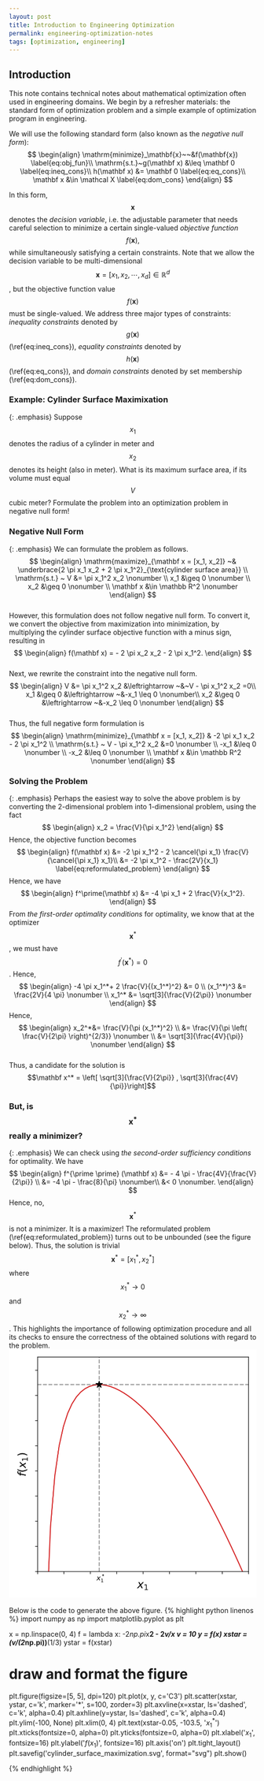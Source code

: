 ```yaml
---
layout: post
title: Introduction to Engineering Optimization
permalink: engineering-optimization-notes
tags: [optimization, engineering]
---
```


## Introduction

This note contains technical notes about mathematical optimization often used in engineering domains. We begin by a refresher materials: the standard form of optimization problem and a simple example of optimization program in engineering.

We will use the following standard form (also known as the *negative null form*):
$$
\begin{align}
\mathrm{minimize}_\mathbf{x}~~&f(\mathbf{x}) \label{eq:obj_fun}\\
\mathrm{s.t.}~g(\mathbf x) &\leq \mathbf 0 \label{eq:ineq_cons}\\
h(\mathbf x) &= \mathbf 0 \label{eq:eq_cons}\\
\mathbf x &\in \mathcal X \label{eq:dom_cons}
\end{align}
$$

In this form, $$\mathbf x$$ denotes the *decision variable*, i.e. the adjustable parameter that needs careful selection to minimize a certain single-valued *objective function* $$f(\mathbf x),$$ while simultaneously satisfying a certain constraints. Note that we allow the decision variable to be multi-dimensional $$\mathbf x = [x_1, x_2, \cdots, x_d] \in \mathbb R^d$$, but the objective function value $$f(\mathbf x)$$ must be single-valued. We address three major types of constraints: *inequality constraints* denoted by $$g(\mathbf x)$$ (\ref{eq:ineq_cons}), *equality constraints* denoted by $$h(\mathbf x)$$  (\ref{eq:eq_cons}), and *domain constraints* denoted by set membership (\ref{eq:dom_cons}).

### Example: Cylinder Surface Maximixation

{: .emphasis}
Suppose $$x_1$$ denotes the radius of a cylinder in meter and $$x_2$$ denotes its height (also in meter). What is its maximum surface area, if its volume must equal $$V$$ cubic meter? Formulate the problem into an optimization problem in negative null form!

### Negative Null Form

{: .emphasis}
We can formulate the problem as follows.
$$
\begin{align}
\mathrm{maximize}_{\mathbf x = [x_1, x_2]} ~&  \underbrace{2 \pi x_1 x_2 + 2 \pi x_1^2}_{\text{cylinder surface area}} \\
\mathrm{s.t.} ~ V &= \pi x_1^2 x_2  \nonumber \\
x_1 &\geq 0 \nonumber \\
x_2 &\geq 0 \nonumber \\
\mathbf x &\in \mathbb R^2 \nonumber
\end{align}
$$
<br>
However, this formulation does not follow negative null form. To convert it, we convert the objective from maximization into minimization, by multiplying the cylinder surface objective function with a minus sign, resulting in
<br>
$$
\begin{align}
f(\mathbf x) = - 2 \pi x_2 x_2 - 2 \pi x_1^2.
\end{align}
$$
<br>
Next, we rewrite the constraint into the negative null form.
$$
\begin{align}
V  &= \pi x_1^2 x_2 &\leftrightarrow ~&~V - \pi x_1^2 x_2 =0\\
x_1 &\geq 0 &\leftrightarrow ~&-x_1 \leq 0 \nonumber\\
x_2 &\geq 0 &\leftrightarrow  ~&-x_2 \leq 0 \nonumber
\end{align}
$$
<br>
Thus, the full negative form formulation is
$$
\begin{align}
\mathrm{minimize}_{\mathbf x = [x_1, x_2]} & -2 \pi x_1 x_2 - 2 \pi x_1^2 \\
\mathrm{s.t.} ~ V - \pi x_1^2 x_2 &=0 \nonumber \\
-x_1 &\leq 0 \nonumber \\
-x_2 &\leq 0 \nonumber \\
\mathbf x &\in \mathbb R^2 \nonumber
\end{align}
$$

### Solving the Problem

{: .emphasis}
Perhaps the easiest way to solve the above problem is by converting the 2-dimensional problem into 1-dimensional problem, using the fact
$$
\begin{align}
x_2 = \frac{V}{\pi x_1^2}
\end{align}
$$
Hence, the objective function becomes
$$
\begin{align}
f(\mathbf x) &= -2 \pi x_1^2 - 2 \cancel{\pi x_1} \frac{V}{\cancel{\pi x_1} x_1}\\
&= -2 \pi x_1^2 - \frac{2V}{x_1} \label{eq:reformulated_problem}
\end{align}
$$
Hence, we have
$$
\begin{align}
f^\prime(\mathbf x) &= -4 \pi x_1 + 2 \frac{V}{x_1^2}.
\end{align}
$$
From *the first-order optimality conditions* for optimality, we know that at the optimizer $$\mathbf x^*$$, we must have $$f^\prime(\mathbf x^*) = 0$$. Hence,
$$
\begin{align}
-4 \pi x_1^*+ 2 \frac{V}{(x_1^*)^2} &= 0 \\
(x_1^*)^3 &= \frac{2V}{4 \pi} \nonumber \\
x_1^* &= \sqrt[3]{\frac{V}{2\pi}} \nonumber
\end{align}
$$
Hence,
$$
\begin{align}
x_2^*&= \frac{V}{\pi (x_1^*)^2} \\
&= \frac{V}{\pi \left( \frac{V}{2\pi} \right)^{2/3}} \nonumber \\
&= \sqrt[3]{\frac{4V}{\pi}} \nonumber
\end{align}
$$
<br>
Thus, a candidate for the solution is $$\mathbf x^* = \left[ \sqrt[3]{\frac{V}{2\pi}} ,   \sqrt[3]{\frac{4V}{\pi}}\right]$$

### But, is $$\mathbf x^*$$ really a minimizer?

{: .emphasis}
We can check using *the second-order sufficiency conditions* for optimality. We have
$$
\begin{align}
f^{\prime \prime} (\mathbf x) &= - 4 \pi - \frac{4V}{\frac{V}{2\pi}} \\
&= -4 \pi - \frac{8}{\pi} \nonumber\\
&< 0 \nonumber.
\end{align}
$$
Hence, no, $$\mathbf x^*$$ is not a minimizer. It is a maximizer! The reformulated problem (\ref{eq:reformulated_problem}) turns out to be unbounded (see the figure below). Thus, the solution is trivial $$\mathbf x^* = [x_1^*, x_2^*]$$ where $$x_1^*  \to 0$$ and $$x_2^*  \to \infty$$. This highlights the importance of following optimization procedure and all its checks to ensure the correctness of the obtained solutions with regard to the problem.
<br>
![Plot](/assets/img/cylinder_surface_maximization.svg)

Below is the code to generate the above figure.
{% highlight python linenos %}
import numpy as np
import matplotlib.pyplot as plt

x = np.linspace(0, 4)
f = lambda x: -2*np.pi*x**2 - 2*v/x
v = 10
y = f(x)
xstar = (v/(2*np.pi))**(1/3)
ystar = f(xstar)

# draw and format the figure
plt.figure(figsize=[5, 5], dpi=120)
plt.plot(x, y, c='C3')
plt.scatter(xstar, ystar, c='k', marker='*', s=100, zorder=3)
plt.axvline(x=xstar, ls='dashed', c='k', alpha=0.4)
plt.axhline(y=ystar, ls='dashed', c='k', alpha=0.4)
plt.ylim(-100, None)
plt.xlim(0, 4)
plt.text(xstar-0.05, -103.5, '$x_1^*$')
plt.xticks(fontsize=0, alpha=0)
plt.yticks(fontsize=0, alpha=0)
plt.xlabel('$x_1$', fontsize=16)
plt.ylabel('$f(x_1)$', fontsize=16)
plt.axis('on')
plt.tight_layout()
plt.savefig('cylinder_surface_maximization.svg', format="svg")
plt.show()

{% endhighlight %}
